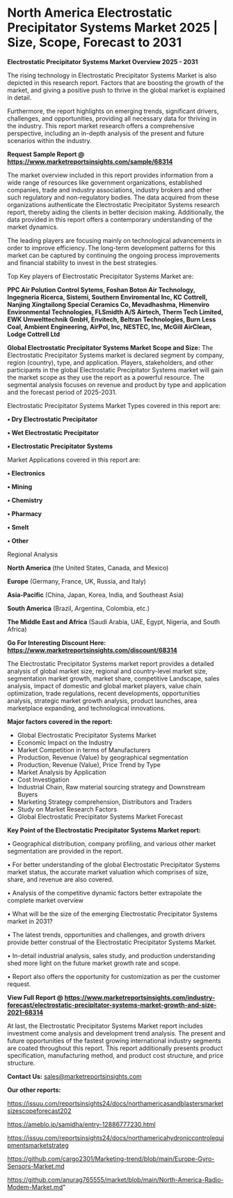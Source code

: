 # North America Electrostatic Precipitator Systems Market 2025 | Size, Scope, Forecast to 2031

<Strong> Electrostatic Precipitator Systems Market Overview 2025 - 2031</strong>

The rising technology in Electrostatic Precipitator Systems Market is also depicted in this research report. Factors that are boosting the growth of the market, and giving a positive push to thrive in the global market is explained in detail.

Furthermore, the report highlights on emerging trends, significant drivers, challenges, and opportunities, providing all necessary data for thriving in the industry. This report market research offers a comprehensive perspective, including an in-depth analysis of the present and future scenarios within the industry.

<strong>Request Sample Report @ <a href=https://www.marketreportsinsights.com/sample/68314>https://www.marketreportsinsights.com/sample/68314</a></strong>

The market overview included in this report provides information from a wide range of resources like government organizations, established companies, trade and industry associations, industry brokers and other such regulatory and non-regulatory bodies. The data acquired from these organizations authenticate the Electrostatic Precipitator Systems research report, thereby aiding the clients in better decision making. Additionally, the data provided in this report offers a contemporary understanding of the market dynamics.

The leading players are focusing mainly on technological advancements in order to improve efficiency. The long-term development patterns for this market can be captured by continuing the ongoing process improvements and financial stability to invest in the best strategies.

Top Key players of Electrostatic Precipitator Systems Market are:

<strong>PPC Air Polution Control Sytems, Foshan Boton Air Technology, Ingegneria Ricerca, Sistemi, Southern Enviromental Inc, KC Cottrell, Nanjing Xingtailong Special Ceramics Co, Mevadhashma, Himenviro Environmental Technologies, FLSmidth A/S Airtech, Therm Tech Limited, EWK Umwelttechnik GmbH, Envitech, Beltran Technologies, Burn Less Coal, Ambient Engineering, AirPol, Inc, NESTEC, Inc, McGill AirClean, Lodge Cottrell Ltd</strong>

<strong><b>Global Electrostatic Precipitator Systems Market Scope and Size:</b></strong>
The Electrostatic Precipitator Systems market is declared segment by company, region (country), type, and application. Players, stakeholders, and other participants in the global Electrostatic Precipitator Systems market will gain the market scope as they use the report as a powerful resource. The segmental analysis focuses on revenue and product by type and application and the forecast period of 2025-2031.

Electrostatic Precipitator Systems Market Types covered in this report are:

<strong>• Dry Electrostatic Precipitator

• Wet Electrostatic Precipitator

• Electrostatic Precipitator Systems</strong>

Market Applications covered in this report are:

<strong>• Electronics

• Mining

• Chemistry

• Pharmacy

• Smelt

• Other</strong> 

Regional Analysis

<strong>North America</strong> (the United States, Canada, and Mexico)

<strong>Europe</strong> (Germany, France, UK, Russia, and Italy)

<strong>Asia-Pacific</strong> (China, Japan, Korea, India, and Southeast Asia)

<strong>South America</strong> (Brazil, Argentina, Colombia, etc.)

<strong>The Middle East and Africa</strong> (Saudi Arabia, UAE, Egypt, Nigeria, and South Africa)

<strong>Go For Interesting Discount Here: <a href=https://www.marketreportsinsights.com/discount/68314>https://www.marketreportsinsights.com/discount/68314</a></strong>

The Electrostatic Precipitator Systems market report provides a detailed analysis of global market size, regional and country-level market size, segmentation market growth, market share, competitive Landscape, sales analysis, impact of domestic and global market players, value chain optimization, trade regulations, recent developments, opportunities analysis, strategic market growth analysis, product launches, area marketplace expanding, and technological innovations.

<strong><b>Major factors covered in the report:</b></strong>
<ul>
  <li>Global Electrostatic Precipitator Systems Market </li>
  <li>Economic Impact on the Industry</li>
  <li>Market Competition in terms of Manufacturers</li>
  <li>Production, Revenue (Value) by geographical segmentation</li>
  <li>Production, Revenue (Value), Price Trend by Type</li>
  <li>Market Analysis by Application</li>
  <li>Cost Investigation</li>
  <li>Industrial Chain, Raw material sourcing strategy and Downstream Buyers</li>
  <li>Marketing Strategy comprehension, Distributors and Traders</li>
  <li>Study on Market Research Factors</li>
  <li>Global Electrostatic Precipitator Systems Market Forecast</li>
</ul>

<strong><b>Key Point of the Electrostatic Precipitator Systems Market report:</b></strong>

• Geographical distribution, company profiling, and various other market segmentation are provided in the report.

• For better understanding of the global Electrostatic Precipitator Systems market status, the accurate market valuation which comprises of size, share, and revenue are also covered.

• Analysis of the competitive dynamic factors better extrapolate the complete market overview

• What will be the size of the emerging Electrostatic Precipitator Systems market in 2031?

• The latest trends, opportunities and challenges, and growth drivers provide better construal of the Electrostatic Precipitator Systems Market.

• In-detail industrial analysis, sales study, and production understanding shed more light on the future market growth rate and scope.

• Report also offers the opportunity for customization as per the customer request.

<strong><b>View Full Report @ <a href=https://www.marketreportsinsights.com/industry-forecast/electrostatic-precipitator-systems-market-growth-and-size-2021-68314>https://www.marketreportsinsights.com/industry-forecast/electrostatic-precipitator-systems-market-growth-and-size-2021-68314</a></b></strong>


At last, the Electrostatic Precipitator Systems Market report includes investment come analysis and development trend analysis. The present and future opportunities of the fastest growing international industry segments are coated throughout this report. This report additionally presents product specification, manufacturing method, and product cost structure, and price structure.

<strong>Contact Us:</strong>
sales@marketreportsinsights.com

<strong>Our other reports:</strong>

<a href=https://issuu.com/reportsinsights24/docs/northamericasandblastersmarketsizescopeforecast202>https://issuu.com/reportsinsights24/docs/northamericasandblastersmarketsizescopeforecast202</a>

<a href=https://ameblo.jp/samidha/entry-12886777230.html>https://ameblo.jp/samidha/entry-12886777230.html</a>

<a href=https://issuu.com/reportsinsights24/docs/northamericahydroniccontrolequipmentsmarketstrateg>https://issuu.com/reportsinsights24/docs/northamericahydroniccontrolequipmentsmarketstrateg</a>

<a href=https://github.com/cargo2301/Marketing-trend/blob/main/Europe-Gyro-Sensors-Market.md>https://github.com/cargo2301/Marketing-trend/blob/main/Europe-Gyro-Sensors-Market.md</a>

<a href=https://github.com/anurag765555/market/blob/main/North-America-Radio-Modem-Market.md>https://github.com/anurag765555/market/blob/main/North-America-Radio-Modem-Market.md</a>"
